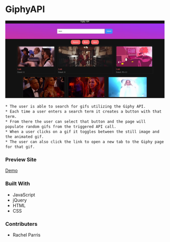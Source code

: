 # GiphyAPI

![Screenshot](screenshot.jpg)

 ```
* The user is able to search for gifs utilizing the Giphy API. 
* Each time a user enters a search term it creates a button with that term.
* From there the user can select that button and the page will populate random gifs from the triggered API call.
* When a user clicks on a gif it toggles between the still image and the animated gif.
* The user can also click the link to open a new tab to the Giphy page for that gif. 
 ```

### Preview Site

[Demo](https://rachelparris.github.io/GiphyAPI/)


### Built With

* JavaScript
* jQuery
* HTML
* CSS


### Contributers

* Rachel Parris
